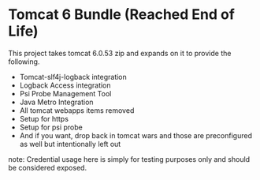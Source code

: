 Tomcat 6 Bundle (Reached End of Life)
=====================================

This project takes tomcat 6.0.53 zip and expands on it to provide the following.

- Tomcat-slf4j-logback integration
- Logback Access integration
- Psi Probe Management Tool
- Java Metro Integration
- All tomcat webapps items removed
- Setup for https
- Setup for psi probe
- And if you want, drop back in tomcat wars and those are preconfigured as well but intentionally left out

note: Credential usage here is simply for testing purposes only and should be considered exposed.
